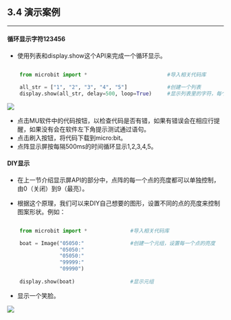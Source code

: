 ## 3.4 演示案例 ##
----------
#### 循环显示字符123456 ####

- 使用列表和display.show这个API来完成一个循环显示。

```python

	from microbit import *							#导入相关代码库

	all_str = ["1", "2", "3", "4", "5"]				#创建一个列表
	display.show(all_str, delay=500, loop=True)		#显示列表里的字符，每个显示之间延时500ms，开启循环

```

![](https://i.imgur.com/UX00ny7.png)

- 点击MU软件中的代码按钮，以检查代码是否有错，如果有错误会在相应行提醒，如果没有会在软件左下角提示测试通过语句。
- 点击刷入按钮，将代码下载到micro:bit。
- 点阵显示屏按每隔500ms的时间循环显示1,2,3,4,5。




#### DIY显示 ####

- 在上一节介绍显示屏API的部分中，点阵的每一个点的亮度都可以单独控制，由0（关闭）到9（最亮）。

- 根据这个原理，我们可以来DIY自己想要的图形，设置不同的点的亮度来控制图案形状。例如：

```python

	from microbit import *				#导入相关代码库

	boat = Image("05050:"				#创建一个元组，设置每一个点的亮度
	             "05050:"
	             "05050:"
	             "99999:"
	             "09990")
	
	display.show(boat)					#显示元组

```
- 显示一个笑脸。

![](https://i.imgur.com/2qLaRsp.png)
